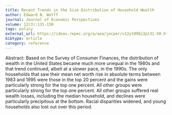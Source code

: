 ```yaml
---
title: Recent Trends in the Size Distribution of Household Wealth
author: Edward N. Wolff
journal: Journal of Economic Perspectives
volume: 12(3):131-150
tags: policy
external_url: https://ideas.repec.org/a/aea/jecper/v12y1998i3p131-50.html
bibtype: article
category: reference
---
```

Abstract: Based on the Survey of Consumer Finances, the distribution of wealth in the United States became much more unequal in the 1980s and that trend continued, albeit at a slower pace, in the 1990s. The only households that saw their mean net worth rise in absolute terms between 1983 and 1995 were those in the top 20 percent and the gains were particularly strong for the top one percent. All other groups were particularly strong for the top one percent. All other groups suffered real wealth losses, including the median household, and declines were particularly precipitous at the bottom. Racial disparities widened, and young households also lost out over this period.
